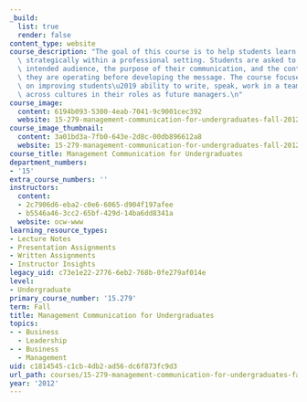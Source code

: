 ```yaml
---
_build:
  list: true
  render: false
content_type: website
course_description: "The goal of this course is to help students learn to communicate\
  \ strategically within a professional setting. Students are asked to analyze their\
  \ intended audience, the purpose of their communication, and the context in which\
  \ they are operating before developing the message. The course focuses specifically\
  \ on improving students\u2019 ability to write, speak, work in a team, and communicate\
  \ across cultures in their roles as future managers.\n"
course_image:
  content: 6194b093-5300-4eab-7041-9c9001cec392
  website: 15-279-management-communication-for-undergraduates-fall-2012
course_image_thumbnail:
  content: 3a01bd3a-7fb0-643e-2d8c-00db896612a8
  website: 15-279-management-communication-for-undergraduates-fall-2012
course_title: Management Communication for Undergraduates
department_numbers:
- '15'
extra_course_numbers: ''
instructors:
  content:
  - 2c7906d6-eba2-c0e6-6065-d904f197afee
  - b5546a46-3cc2-65bf-429d-14ba6dd8341a
  website: ocw-www
learning_resource_types:
- Lecture Notes
- Presentation Assignments
- Written Assignments
- Instructor Insights
legacy_uid: c73e1e22-2776-6eb2-768b-0fe279af014e
level:
- Undergraduate
primary_course_number: '15.279'
term: Fall
title: Management Communication for Undergraduates
topics:
- - Business
  - Leadership
- - Business
  - Management
uid: c1814545-c1cb-4db2-ad56-dc6f873fc9d3
url_path: courses/15-279-management-communication-for-undergraduates-fall-2012
year: '2012'
---
```

